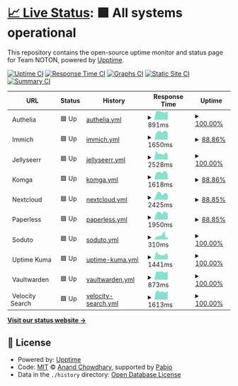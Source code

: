 # [📈 Live Status](https://uptime.thenoton.com): <!--live status--> **🟩 All systems operational**

This repository contains the open-source uptime monitor and status page for Team NOTON, powered by [Upptime](https://github.com/upptime/upptime).

[![Uptime CI](https://github.com/sannidhyaroy/uptime/workflows/Uptime%20CI/badge.svg)](https://github.com/sannidhyaroy/uptime/actions?query=workflow%3A%22Uptime+CI%22)
[![Response Time CI](https://github.com/sannidhyaroy/uptime/workflows/Response%20Time%20CI/badge.svg)](https://github.com/sannidhyaroy/uptime/actions?query=workflow%3A%22Response+Time+CI%22)
[![Graphs CI](https://github.com/sannidhyaroy/uptime/workflows/Graphs%20CI/badge.svg)](https://github.com/sannidhyaroy/uptime/actions?query=workflow%3A%22Graphs+CI%22)
[![Static Site CI](https://github.com/sannidhyaroy/uptime/workflows/Static%20Site%20CI/badge.svg)](https://github.com/sannidhyaroy/uptime/actions?query=workflow%3A%22Static+Site+CI%22)
[![Summary CI](https://github.com/sannidhyaroy/uptime/workflows/Summary%20CI/badge.svg)](https://github.com/sannidhyaroy/uptime/actions?query=workflow%3A%22Summary+CI%22)

<!--start: status pages-->
<!-- This summary is generated by Upptime (https://github.com/upptime/upptime) -->
<!-- Do not edit this manually, your changes will be overwritten -->
<!-- prettier-ignore -->
| URL | Status | History | Response Time | Uptime |
| --- | ------ | ------- | ------------- | ------ |
| <img alt="" src="https://icons.duckduckgo.com/ip3/null.ico" height="13"> Authelia | 🟩 Up | [authelia.yml](https://github.com/sannidhyaroy/Uptime-Ryuu/commits/HEAD/history/authelia.yml) | <details><summary><img alt="Response time graph" src="./graphs/authelia/response-time-week.png" height="20"> 891ms</summary><br><a href="https://uptime.thenoton.com/history/authelia"><img alt="Response time 891" src="https://img.shields.io/endpoint?url=https%3A%2F%2Fraw.githubusercontent.com%2Fsannidhyaroy%2FUptime-Ryuu%2FHEAD%2Fapi%2Fauthelia%2Fresponse-time.json"></a><br><a href="https://uptime.thenoton.com/history/authelia"><img alt="24-hour response time 898" src="https://img.shields.io/endpoint?url=https%3A%2F%2Fraw.githubusercontent.com%2Fsannidhyaroy%2FUptime-Ryuu%2FHEAD%2Fapi%2Fauthelia%2Fresponse-time-day.json"></a><br><a href="https://uptime.thenoton.com/history/authelia"><img alt="7-day response time 891" src="https://img.shields.io/endpoint?url=https%3A%2F%2Fraw.githubusercontent.com%2Fsannidhyaroy%2FUptime-Ryuu%2FHEAD%2Fapi%2Fauthelia%2Fresponse-time-week.json"></a><br><a href="https://uptime.thenoton.com/history/authelia"><img alt="30-day response time 939" src="https://img.shields.io/endpoint?url=https%3A%2F%2Fraw.githubusercontent.com%2Fsannidhyaroy%2FUptime-Ryuu%2FHEAD%2Fapi%2Fauthelia%2Fresponse-time-month.json"></a><br><a href="https://uptime.thenoton.com/history/authelia"><img alt="1-year response time 844" src="https://img.shields.io/endpoint?url=https%3A%2F%2Fraw.githubusercontent.com%2Fsannidhyaroy%2FUptime-Ryuu%2FHEAD%2Fapi%2Fauthelia%2Fresponse-time-year.json"></a></details> | <details><summary><a href="https://uptime.thenoton.com/history/authelia">100.00%</a></summary><a href="https://uptime.thenoton.com/history/authelia"><img alt="All-time uptime 99.99%" src="https://img.shields.io/endpoint?url=https%3A%2F%2Fraw.githubusercontent.com%2Fsannidhyaroy%2FUptime-Ryuu%2FHEAD%2Fapi%2Fauthelia%2Fuptime.json"></a><br><a href="https://uptime.thenoton.com/history/authelia"><img alt="24-hour uptime 100.00%" src="https://img.shields.io/endpoint?url=https%3A%2F%2Fraw.githubusercontent.com%2Fsannidhyaroy%2FUptime-Ryuu%2FHEAD%2Fapi%2Fauthelia%2Fuptime-day.json"></a><br><a href="https://uptime.thenoton.com/history/authelia"><img alt="7-day uptime 100.00%" src="https://img.shields.io/endpoint?url=https%3A%2F%2Fraw.githubusercontent.com%2Fsannidhyaroy%2FUptime-Ryuu%2FHEAD%2Fapi%2Fauthelia%2Fuptime-week.json"></a><br><a href="https://uptime.thenoton.com/history/authelia"><img alt="30-day uptime 99.95%" src="https://img.shields.io/endpoint?url=https%3A%2F%2Fraw.githubusercontent.com%2Fsannidhyaroy%2FUptime-Ryuu%2FHEAD%2Fapi%2Fauthelia%2Fuptime-month.json"></a><br><a href="https://uptime.thenoton.com/history/authelia"><img alt="1-year uptime 99.99%" src="https://img.shields.io/endpoint?url=https%3A%2F%2Fraw.githubusercontent.com%2Fsannidhyaroy%2FUptime-Ryuu%2FHEAD%2Fapi%2Fauthelia%2Fuptime-year.json"></a></details>
| <img alt="" src="https://icons.duckduckgo.com/ip3/null.ico" height="13"> Immich | 🟩 Up | [immich.yml](https://github.com/sannidhyaroy/Uptime-Ryuu/commits/HEAD/history/immich.yml) | <details><summary><img alt="Response time graph" src="./graphs/immich/response-time-week.png" height="20"> 1650ms</summary><br><a href="https://uptime.thenoton.com/history/immich"><img alt="Response time 1246" src="https://img.shields.io/endpoint?url=https%3A%2F%2Fraw.githubusercontent.com%2Fsannidhyaroy%2FUptime-Ryuu%2FHEAD%2Fapi%2Fimmich%2Fresponse-time.json"></a><br><a href="https://uptime.thenoton.com/history/immich"><img alt="24-hour response time 1809" src="https://img.shields.io/endpoint?url=https%3A%2F%2Fraw.githubusercontent.com%2Fsannidhyaroy%2FUptime-Ryuu%2FHEAD%2Fapi%2Fimmich%2Fresponse-time-day.json"></a><br><a href="https://uptime.thenoton.com/history/immich"><img alt="7-day response time 1650" src="https://img.shields.io/endpoint?url=https%3A%2F%2Fraw.githubusercontent.com%2Fsannidhyaroy%2FUptime-Ryuu%2FHEAD%2Fapi%2Fimmich%2Fresponse-time-week.json"></a><br><a href="https://uptime.thenoton.com/history/immich"><img alt="30-day response time 1698" src="https://img.shields.io/endpoint?url=https%3A%2F%2Fraw.githubusercontent.com%2Fsannidhyaroy%2FUptime-Ryuu%2FHEAD%2Fapi%2Fimmich%2Fresponse-time-month.json"></a><br><a href="https://uptime.thenoton.com/history/immich"><img alt="1-year response time 1311" src="https://img.shields.io/endpoint?url=https%3A%2F%2Fraw.githubusercontent.com%2Fsannidhyaroy%2FUptime-Ryuu%2FHEAD%2Fapi%2Fimmich%2Fresponse-time-year.json"></a></details> | <details><summary><a href="https://uptime.thenoton.com/history/immich">88.86%</a></summary><a href="https://uptime.thenoton.com/history/immich"><img alt="All-time uptime 95.10%" src="https://img.shields.io/endpoint?url=https%3A%2F%2Fraw.githubusercontent.com%2Fsannidhyaroy%2FUptime-Ryuu%2FHEAD%2Fapi%2Fimmich%2Fuptime.json"></a><br><a href="https://uptime.thenoton.com/history/immich"><img alt="24-hour uptime 100.00%" src="https://img.shields.io/endpoint?url=https%3A%2F%2Fraw.githubusercontent.com%2Fsannidhyaroy%2FUptime-Ryuu%2FHEAD%2Fapi%2Fimmich%2Fuptime-day.json"></a><br><a href="https://uptime.thenoton.com/history/immich"><img alt="7-day uptime 88.86%" src="https://img.shields.io/endpoint?url=https%3A%2F%2Fraw.githubusercontent.com%2Fsannidhyaroy%2FUptime-Ryuu%2FHEAD%2Fapi%2Fimmich%2Fuptime-week.json"></a><br><a href="https://uptime.thenoton.com/history/immich"><img alt="30-day uptime 61.01%" src="https://img.shields.io/endpoint?url=https%3A%2F%2Fraw.githubusercontent.com%2Fsannidhyaroy%2FUptime-Ryuu%2FHEAD%2Fapi%2Fimmich%2Fuptime-month.json"></a><br><a href="https://uptime.thenoton.com/history/immich"><img alt="1-year uptime 94.54%" src="https://img.shields.io/endpoint?url=https%3A%2F%2Fraw.githubusercontent.com%2Fsannidhyaroy%2FUptime-Ryuu%2FHEAD%2Fapi%2Fimmich%2Fuptime-year.json"></a></details>
| <img alt="" src="https://icons.duckduckgo.com/ip3/null.ico" height="13"> Jellyseerr | 🟩 Up | [jellyseerr.yml](https://github.com/sannidhyaroy/Uptime-Ryuu/commits/HEAD/history/jellyseerr.yml) | <details><summary><img alt="Response time graph" src="./graphs/jellyseerr/response-time-week.png" height="20"> 2528ms</summary><br><a href="https://uptime.thenoton.com/history/jellyseerr"><img alt="Response time 2730" src="https://img.shields.io/endpoint?url=https%3A%2F%2Fraw.githubusercontent.com%2Fsannidhyaroy%2FUptime-Ryuu%2FHEAD%2Fapi%2Fjellyseerr%2Fresponse-time.json"></a><br><a href="https://uptime.thenoton.com/history/jellyseerr"><img alt="24-hour response time 2776" src="https://img.shields.io/endpoint?url=https%3A%2F%2Fraw.githubusercontent.com%2Fsannidhyaroy%2FUptime-Ryuu%2FHEAD%2Fapi%2Fjellyseerr%2Fresponse-time-day.json"></a><br><a href="https://uptime.thenoton.com/history/jellyseerr"><img alt="7-day response time 2528" src="https://img.shields.io/endpoint?url=https%3A%2F%2Fraw.githubusercontent.com%2Fsannidhyaroy%2FUptime-Ryuu%2FHEAD%2Fapi%2Fjellyseerr%2Fresponse-time-week.json"></a><br><a href="https://uptime.thenoton.com/history/jellyseerr"><img alt="30-day response time 3117" src="https://img.shields.io/endpoint?url=https%3A%2F%2Fraw.githubusercontent.com%2Fsannidhyaroy%2FUptime-Ryuu%2FHEAD%2Fapi%2Fjellyseerr%2Fresponse-time-month.json"></a><br><a href="https://uptime.thenoton.com/history/jellyseerr"><img alt="1-year response time 2801" src="https://img.shields.io/endpoint?url=https%3A%2F%2Fraw.githubusercontent.com%2Fsannidhyaroy%2FUptime-Ryuu%2FHEAD%2Fapi%2Fjellyseerr%2Fresponse-time-year.json"></a></details> | <details><summary><a href="https://uptime.thenoton.com/history/jellyseerr">100.00%</a></summary><a href="https://uptime.thenoton.com/history/jellyseerr"><img alt="All-time uptime 99.99%" src="https://img.shields.io/endpoint?url=https%3A%2F%2Fraw.githubusercontent.com%2Fsannidhyaroy%2FUptime-Ryuu%2FHEAD%2Fapi%2Fjellyseerr%2Fuptime.json"></a><br><a href="https://uptime.thenoton.com/history/jellyseerr"><img alt="24-hour uptime 100.00%" src="https://img.shields.io/endpoint?url=https%3A%2F%2Fraw.githubusercontent.com%2Fsannidhyaroy%2FUptime-Ryuu%2FHEAD%2Fapi%2Fjellyseerr%2Fuptime-day.json"></a><br><a href="https://uptime.thenoton.com/history/jellyseerr"><img alt="7-day uptime 100.00%" src="https://img.shields.io/endpoint?url=https%3A%2F%2Fraw.githubusercontent.com%2Fsannidhyaroy%2FUptime-Ryuu%2FHEAD%2Fapi%2Fjellyseerr%2Fuptime-week.json"></a><br><a href="https://uptime.thenoton.com/history/jellyseerr"><img alt="30-day uptime 99.95%" src="https://img.shields.io/endpoint?url=https%3A%2F%2Fraw.githubusercontent.com%2Fsannidhyaroy%2FUptime-Ryuu%2FHEAD%2Fapi%2Fjellyseerr%2Fuptime-month.json"></a><br><a href="https://uptime.thenoton.com/history/jellyseerr"><img alt="1-year uptime 99.99%" src="https://img.shields.io/endpoint?url=https%3A%2F%2Fraw.githubusercontent.com%2Fsannidhyaroy%2FUptime-Ryuu%2FHEAD%2Fapi%2Fjellyseerr%2Fuptime-year.json"></a></details>
| <img alt="" src="https://icons.duckduckgo.com/ip3/null.ico" height="13"> Komga | 🟩 Up | [komga.yml](https://github.com/sannidhyaroy/Uptime-Ryuu/commits/HEAD/history/komga.yml) | <details><summary><img alt="Response time graph" src="./graphs/komga/response-time-week.png" height="20"> 1618ms</summary><br><a href="https://uptime.thenoton.com/history/komga"><img alt="Response time 992" src="https://img.shields.io/endpoint?url=https%3A%2F%2Fraw.githubusercontent.com%2Fsannidhyaroy%2FUptime-Ryuu%2FHEAD%2Fapi%2Fkomga%2Fresponse-time.json"></a><br><a href="https://uptime.thenoton.com/history/komga"><img alt="24-hour response time 1879" src="https://img.shields.io/endpoint?url=https%3A%2F%2Fraw.githubusercontent.com%2Fsannidhyaroy%2FUptime-Ryuu%2FHEAD%2Fapi%2Fkomga%2Fresponse-time-day.json"></a><br><a href="https://uptime.thenoton.com/history/komga"><img alt="7-day response time 1618" src="https://img.shields.io/endpoint?url=https%3A%2F%2Fraw.githubusercontent.com%2Fsannidhyaroy%2FUptime-Ryuu%2FHEAD%2Fapi%2Fkomga%2Fresponse-time-week.json"></a><br><a href="https://uptime.thenoton.com/history/komga"><img alt="30-day response time 1632" src="https://img.shields.io/endpoint?url=https%3A%2F%2Fraw.githubusercontent.com%2Fsannidhyaroy%2FUptime-Ryuu%2FHEAD%2Fapi%2Fkomga%2Fresponse-time-month.json"></a><br><a href="https://uptime.thenoton.com/history/komga"><img alt="1-year response time 989" src="https://img.shields.io/endpoint?url=https%3A%2F%2Fraw.githubusercontent.com%2Fsannidhyaroy%2FUptime-Ryuu%2FHEAD%2Fapi%2Fkomga%2Fresponse-time-year.json"></a></details> | <details><summary><a href="https://uptime.thenoton.com/history/komga">88.86%</a></summary><a href="https://uptime.thenoton.com/history/komga"><img alt="All-time uptime 95.31%" src="https://img.shields.io/endpoint?url=https%3A%2F%2Fraw.githubusercontent.com%2Fsannidhyaroy%2FUptime-Ryuu%2FHEAD%2Fapi%2Fkomga%2Fuptime.json"></a><br><a href="https://uptime.thenoton.com/history/komga"><img alt="24-hour uptime 100.00%" src="https://img.shields.io/endpoint?url=https%3A%2F%2Fraw.githubusercontent.com%2Fsannidhyaroy%2FUptime-Ryuu%2FHEAD%2Fapi%2Fkomga%2Fuptime-day.json"></a><br><a href="https://uptime.thenoton.com/history/komga"><img alt="7-day uptime 88.86%" src="https://img.shields.io/endpoint?url=https%3A%2F%2Fraw.githubusercontent.com%2Fsannidhyaroy%2FUptime-Ryuu%2FHEAD%2Fapi%2Fkomga%2Fuptime-week.json"></a><br><a href="https://uptime.thenoton.com/history/komga"><img alt="30-day uptime 61.02%" src="https://img.shields.io/endpoint?url=https%3A%2F%2Fraw.githubusercontent.com%2Fsannidhyaroy%2FUptime-Ryuu%2FHEAD%2Fapi%2Fkomga%2Fuptime-month.json"></a><br><a href="https://uptime.thenoton.com/history/komga"><img alt="1-year uptime 94.77%" src="https://img.shields.io/endpoint?url=https%3A%2F%2Fraw.githubusercontent.com%2Fsannidhyaroy%2FUptime-Ryuu%2FHEAD%2Fapi%2Fkomga%2Fuptime-year.json"></a></details>
| <img alt="" src="https://icons.duckduckgo.com/ip3/null.ico" height="13"> Nextcloud | 🟩 Up | [nextcloud.yml](https://github.com/sannidhyaroy/Uptime-Ryuu/commits/HEAD/history/nextcloud.yml) | <details><summary><img alt="Response time graph" src="./graphs/nextcloud/response-time-week.png" height="20"> 2425ms</summary><br><a href="https://uptime.thenoton.com/history/nextcloud"><img alt="Response time 1705" src="https://img.shields.io/endpoint?url=https%3A%2F%2Fraw.githubusercontent.com%2Fsannidhyaroy%2FUptime-Ryuu%2FHEAD%2Fapi%2Fnextcloud%2Fresponse-time.json"></a><br><a href="https://uptime.thenoton.com/history/nextcloud"><img alt="24-hour response time 2154" src="https://img.shields.io/endpoint?url=https%3A%2F%2Fraw.githubusercontent.com%2Fsannidhyaroy%2FUptime-Ryuu%2FHEAD%2Fapi%2Fnextcloud%2Fresponse-time-day.json"></a><br><a href="https://uptime.thenoton.com/history/nextcloud"><img alt="7-day response time 2425" src="https://img.shields.io/endpoint?url=https%3A%2F%2Fraw.githubusercontent.com%2Fsannidhyaroy%2FUptime-Ryuu%2FHEAD%2Fapi%2Fnextcloud%2Fresponse-time-week.json"></a><br><a href="https://uptime.thenoton.com/history/nextcloud"><img alt="30-day response time 2472" src="https://img.shields.io/endpoint?url=https%3A%2F%2Fraw.githubusercontent.com%2Fsannidhyaroy%2FUptime-Ryuu%2FHEAD%2Fapi%2Fnextcloud%2Fresponse-time-month.json"></a><br><a href="https://uptime.thenoton.com/history/nextcloud"><img alt="1-year response time 1678" src="https://img.shields.io/endpoint?url=https%3A%2F%2Fraw.githubusercontent.com%2Fsannidhyaroy%2FUptime-Ryuu%2FHEAD%2Fapi%2Fnextcloud%2Fresponse-time-year.json"></a></details> | <details><summary><a href="https://uptime.thenoton.com/history/nextcloud">88.85%</a></summary><a href="https://uptime.thenoton.com/history/nextcloud"><img alt="All-time uptime 92.53%" src="https://img.shields.io/endpoint?url=https%3A%2F%2Fraw.githubusercontent.com%2Fsannidhyaroy%2FUptime-Ryuu%2FHEAD%2Fapi%2Fnextcloud%2Fuptime.json"></a><br><a href="https://uptime.thenoton.com/history/nextcloud"><img alt="24-hour uptime 100.00%" src="https://img.shields.io/endpoint?url=https%3A%2F%2Fraw.githubusercontent.com%2Fsannidhyaroy%2FUptime-Ryuu%2FHEAD%2Fapi%2Fnextcloud%2Fuptime-day.json"></a><br><a href="https://uptime.thenoton.com/history/nextcloud"><img alt="7-day uptime 88.85%" src="https://img.shields.io/endpoint?url=https%3A%2F%2Fraw.githubusercontent.com%2Fsannidhyaroy%2FUptime-Ryuu%2FHEAD%2Fapi%2Fnextcloud%2Fuptime-week.json"></a><br><a href="https://uptime.thenoton.com/history/nextcloud"><img alt="30-day uptime 61.02%" src="https://img.shields.io/endpoint?url=https%3A%2F%2Fraw.githubusercontent.com%2Fsannidhyaroy%2FUptime-Ryuu%2FHEAD%2Fapi%2Fnextcloud%2Fuptime-month.json"></a><br><a href="https://uptime.thenoton.com/history/nextcloud"><img alt="1-year uptime 91.68%" src="https://img.shields.io/endpoint?url=https%3A%2F%2Fraw.githubusercontent.com%2Fsannidhyaroy%2FUptime-Ryuu%2FHEAD%2Fapi%2Fnextcloud%2Fuptime-year.json"></a></details>
| <img alt="" src="https://icons.duckduckgo.com/ip3/null.ico" height="13"> Paperless | 🟩 Up | [paperless.yml](https://github.com/sannidhyaroy/Uptime-Ryuu/commits/HEAD/history/paperless.yml) | <details><summary><img alt="Response time graph" src="./graphs/paperless/response-time-week.png" height="20"> 1950ms</summary><br><a href="https://uptime.thenoton.com/history/paperless"><img alt="Response time 1382" src="https://img.shields.io/endpoint?url=https%3A%2F%2Fraw.githubusercontent.com%2Fsannidhyaroy%2FUptime-Ryuu%2FHEAD%2Fapi%2Fpaperless%2Fresponse-time.json"></a><br><a href="https://uptime.thenoton.com/history/paperless"><img alt="24-hour response time 1786" src="https://img.shields.io/endpoint?url=https%3A%2F%2Fraw.githubusercontent.com%2Fsannidhyaroy%2FUptime-Ryuu%2FHEAD%2Fapi%2Fpaperless%2Fresponse-time-day.json"></a><br><a href="https://uptime.thenoton.com/history/paperless"><img alt="7-day response time 1950" src="https://img.shields.io/endpoint?url=https%3A%2F%2Fraw.githubusercontent.com%2Fsannidhyaroy%2FUptime-Ryuu%2FHEAD%2Fapi%2Fpaperless%2Fresponse-time-week.json"></a><br><a href="https://uptime.thenoton.com/history/paperless"><img alt="30-day response time 2229" src="https://img.shields.io/endpoint?url=https%3A%2F%2Fraw.githubusercontent.com%2Fsannidhyaroy%2FUptime-Ryuu%2FHEAD%2Fapi%2Fpaperless%2Fresponse-time-month.json"></a><br><a href="https://uptime.thenoton.com/history/paperless"><img alt="1-year response time 1436" src="https://img.shields.io/endpoint?url=https%3A%2F%2Fraw.githubusercontent.com%2Fsannidhyaroy%2FUptime-Ryuu%2FHEAD%2Fapi%2Fpaperless%2Fresponse-time-year.json"></a></details> | <details><summary><a href="https://uptime.thenoton.com/history/paperless">88.85%</a></summary><a href="https://uptime.thenoton.com/history/paperless"><img alt="All-time uptime 78.44%" src="https://img.shields.io/endpoint?url=https%3A%2F%2Fraw.githubusercontent.com%2Fsannidhyaroy%2FUptime-Ryuu%2FHEAD%2Fapi%2Fpaperless%2Fuptime.json"></a><br><a href="https://uptime.thenoton.com/history/paperless"><img alt="24-hour uptime 100.00%" src="https://img.shields.io/endpoint?url=https%3A%2F%2Fraw.githubusercontent.com%2Fsannidhyaroy%2FUptime-Ryuu%2FHEAD%2Fapi%2Fpaperless%2Fuptime-day.json"></a><br><a href="https://uptime.thenoton.com/history/paperless"><img alt="7-day uptime 88.85%" src="https://img.shields.io/endpoint?url=https%3A%2F%2Fraw.githubusercontent.com%2Fsannidhyaroy%2FUptime-Ryuu%2FHEAD%2Fapi%2Fpaperless%2Fuptime-week.json"></a><br><a href="https://uptime.thenoton.com/history/paperless"><img alt="30-day uptime 61.03%" src="https://img.shields.io/endpoint?url=https%3A%2F%2Fraw.githubusercontent.com%2Fsannidhyaroy%2FUptime-Ryuu%2FHEAD%2Fapi%2Fpaperless%2Fuptime-month.json"></a><br><a href="https://uptime.thenoton.com/history/paperless"><img alt="1-year uptime 78.37%" src="https://img.shields.io/endpoint?url=https%3A%2F%2Fraw.githubusercontent.com%2Fsannidhyaroy%2FUptime-Ryuu%2FHEAD%2Fapi%2Fpaperless%2Fuptime-year.json"></a></details>
| <img alt="" src="https://icons.duckduckgo.com/ip3/null.ico" height="13"> Soduto | 🟩 Up | [soduto.yml](https://github.com/sannidhyaroy/Uptime-Ryuu/commits/HEAD/history/soduto.yml) | <details><summary><img alt="Response time graph" src="./graphs/soduto/response-time-week.png" height="20"> 310ms</summary><br><a href="https://uptime.thenoton.com/history/soduto"><img alt="Response time 243" src="https://img.shields.io/endpoint?url=https%3A%2F%2Fraw.githubusercontent.com%2Fsannidhyaroy%2FUptime-Ryuu%2FHEAD%2Fapi%2Fsoduto%2Fresponse-time.json"></a><br><a href="https://uptime.thenoton.com/history/soduto"><img alt="24-hour response time 219" src="https://img.shields.io/endpoint?url=https%3A%2F%2Fraw.githubusercontent.com%2Fsannidhyaroy%2FUptime-Ryuu%2FHEAD%2Fapi%2Fsoduto%2Fresponse-time-day.json"></a><br><a href="https://uptime.thenoton.com/history/soduto"><img alt="7-day response time 310" src="https://img.shields.io/endpoint?url=https%3A%2F%2Fraw.githubusercontent.com%2Fsannidhyaroy%2FUptime-Ryuu%2FHEAD%2Fapi%2Fsoduto%2Fresponse-time-week.json"></a><br><a href="https://uptime.thenoton.com/history/soduto"><img alt="30-day response time 270" src="https://img.shields.io/endpoint?url=https%3A%2F%2Fraw.githubusercontent.com%2Fsannidhyaroy%2FUptime-Ryuu%2FHEAD%2Fapi%2Fsoduto%2Fresponse-time-month.json"></a><br><a href="https://uptime.thenoton.com/history/soduto"><img alt="1-year response time 245" src="https://img.shields.io/endpoint?url=https%3A%2F%2Fraw.githubusercontent.com%2Fsannidhyaroy%2FUptime-Ryuu%2FHEAD%2Fapi%2Fsoduto%2Fresponse-time-year.json"></a></details> | <details><summary><a href="https://uptime.thenoton.com/history/soduto">100.00%</a></summary><a href="https://uptime.thenoton.com/history/soduto"><img alt="All-time uptime 100.00%" src="https://img.shields.io/endpoint?url=https%3A%2F%2Fraw.githubusercontent.com%2Fsannidhyaroy%2FUptime-Ryuu%2FHEAD%2Fapi%2Fsoduto%2Fuptime.json"></a><br><a href="https://uptime.thenoton.com/history/soduto"><img alt="24-hour uptime 100.00%" src="https://img.shields.io/endpoint?url=https%3A%2F%2Fraw.githubusercontent.com%2Fsannidhyaroy%2FUptime-Ryuu%2FHEAD%2Fapi%2Fsoduto%2Fuptime-day.json"></a><br><a href="https://uptime.thenoton.com/history/soduto"><img alt="7-day uptime 100.00%" src="https://img.shields.io/endpoint?url=https%3A%2F%2Fraw.githubusercontent.com%2Fsannidhyaroy%2FUptime-Ryuu%2FHEAD%2Fapi%2Fsoduto%2Fuptime-week.json"></a><br><a href="https://uptime.thenoton.com/history/soduto"><img alt="30-day uptime 99.94%" src="https://img.shields.io/endpoint?url=https%3A%2F%2Fraw.githubusercontent.com%2Fsannidhyaroy%2FUptime-Ryuu%2FHEAD%2Fapi%2Fsoduto%2Fuptime-month.json"></a><br><a href="https://uptime.thenoton.com/history/soduto"><img alt="1-year uptime 99.99%" src="https://img.shields.io/endpoint?url=https%3A%2F%2Fraw.githubusercontent.com%2Fsannidhyaroy%2FUptime-Ryuu%2FHEAD%2Fapi%2Fsoduto%2Fuptime-year.json"></a></details>
| <img alt="" src="https://icons.duckduckgo.com/ip3/null.ico" height="13"> Uptime Kuma | 🟩 Up | [uptime-kuma.yml](https://github.com/sannidhyaroy/Uptime-Ryuu/commits/HEAD/history/uptime-kuma.yml) | <details><summary><img alt="Response time graph" src="./graphs/uptime-kuma/response-time-week.png" height="20"> 1441ms</summary><br><a href="https://uptime.thenoton.com/history/uptime-kuma"><img alt="Response time 1445" src="https://img.shields.io/endpoint?url=https%3A%2F%2Fraw.githubusercontent.com%2Fsannidhyaroy%2FUptime-Ryuu%2FHEAD%2Fapi%2Fuptime-kuma%2Fresponse-time.json"></a><br><a href="https://uptime.thenoton.com/history/uptime-kuma"><img alt="24-hour response time 1990" src="https://img.shields.io/endpoint?url=https%3A%2F%2Fraw.githubusercontent.com%2Fsannidhyaroy%2FUptime-Ryuu%2FHEAD%2Fapi%2Fuptime-kuma%2Fresponse-time-day.json"></a><br><a href="https://uptime.thenoton.com/history/uptime-kuma"><img alt="7-day response time 1441" src="https://img.shields.io/endpoint?url=https%3A%2F%2Fraw.githubusercontent.com%2Fsannidhyaroy%2FUptime-Ryuu%2FHEAD%2Fapi%2Fuptime-kuma%2Fresponse-time-week.json"></a><br><a href="https://uptime.thenoton.com/history/uptime-kuma"><img alt="30-day response time 1433" src="https://img.shields.io/endpoint?url=https%3A%2F%2Fraw.githubusercontent.com%2Fsannidhyaroy%2FUptime-Ryuu%2FHEAD%2Fapi%2Fuptime-kuma%2Fresponse-time-month.json"></a><br><a href="https://uptime.thenoton.com/history/uptime-kuma"><img alt="1-year response time 1445" src="https://img.shields.io/endpoint?url=https%3A%2F%2Fraw.githubusercontent.com%2Fsannidhyaroy%2FUptime-Ryuu%2FHEAD%2Fapi%2Fuptime-kuma%2Fresponse-time-year.json"></a></details> | <details><summary><a href="https://uptime.thenoton.com/history/uptime-kuma">100.00%</a></summary><a href="https://uptime.thenoton.com/history/uptime-kuma"><img alt="All-time uptime 99.88%" src="https://img.shields.io/endpoint?url=https%3A%2F%2Fraw.githubusercontent.com%2Fsannidhyaroy%2FUptime-Ryuu%2FHEAD%2Fapi%2Fuptime-kuma%2Fuptime.json"></a><br><a href="https://uptime.thenoton.com/history/uptime-kuma"><img alt="24-hour uptime 100.00%" src="https://img.shields.io/endpoint?url=https%3A%2F%2Fraw.githubusercontent.com%2Fsannidhyaroy%2FUptime-Ryuu%2FHEAD%2Fapi%2Fuptime-kuma%2Fuptime-day.json"></a><br><a href="https://uptime.thenoton.com/history/uptime-kuma"><img alt="7-day uptime 100.00%" src="https://img.shields.io/endpoint?url=https%3A%2F%2Fraw.githubusercontent.com%2Fsannidhyaroy%2FUptime-Ryuu%2FHEAD%2Fapi%2Fuptime-kuma%2Fuptime-week.json"></a><br><a href="https://uptime.thenoton.com/history/uptime-kuma"><img alt="30-day uptime 99.82%" src="https://img.shields.io/endpoint?url=https%3A%2F%2Fraw.githubusercontent.com%2Fsannidhyaroy%2FUptime-Ryuu%2FHEAD%2Fapi%2Fuptime-kuma%2Fuptime-month.json"></a><br><a href="https://uptime.thenoton.com/history/uptime-kuma"><img alt="1-year uptime 99.88%" src="https://img.shields.io/endpoint?url=https%3A%2F%2Fraw.githubusercontent.com%2Fsannidhyaroy%2FUptime-Ryuu%2FHEAD%2Fapi%2Fuptime-kuma%2Fuptime-year.json"></a></details>
| <img alt="" src="https://icons.duckduckgo.com/ip3/null.ico" height="13"> Vaultwarden | 🟩 Up | [vaultwarden.yml](https://github.com/sannidhyaroy/Uptime-Ryuu/commits/HEAD/history/vaultwarden.yml) | <details><summary><img alt="Response time graph" src="./graphs/vaultwarden/response-time-week.png" height="20"> 873ms</summary><br><a href="https://uptime.thenoton.com/history/vaultwarden"><img alt="Response time 873" src="https://img.shields.io/endpoint?url=https%3A%2F%2Fraw.githubusercontent.com%2Fsannidhyaroy%2FUptime-Ryuu%2FHEAD%2Fapi%2Fvaultwarden%2Fresponse-time.json"></a><br><a href="https://uptime.thenoton.com/history/vaultwarden"><img alt="24-hour response time 863" src="https://img.shields.io/endpoint?url=https%3A%2F%2Fraw.githubusercontent.com%2Fsannidhyaroy%2FUptime-Ryuu%2FHEAD%2Fapi%2Fvaultwarden%2Fresponse-time-day.json"></a><br><a href="https://uptime.thenoton.com/history/vaultwarden"><img alt="7-day response time 873" src="https://img.shields.io/endpoint?url=https%3A%2F%2Fraw.githubusercontent.com%2Fsannidhyaroy%2FUptime-Ryuu%2FHEAD%2Fapi%2Fvaultwarden%2Fresponse-time-week.json"></a><br><a href="https://uptime.thenoton.com/history/vaultwarden"><img alt="30-day response time 950" src="https://img.shields.io/endpoint?url=https%3A%2F%2Fraw.githubusercontent.com%2Fsannidhyaroy%2FUptime-Ryuu%2FHEAD%2Fapi%2Fvaultwarden%2Fresponse-time-month.json"></a><br><a href="https://uptime.thenoton.com/history/vaultwarden"><img alt="1-year response time 881" src="https://img.shields.io/endpoint?url=https%3A%2F%2Fraw.githubusercontent.com%2Fsannidhyaroy%2FUptime-Ryuu%2FHEAD%2Fapi%2Fvaultwarden%2Fresponse-time-year.json"></a></details> | <details><summary><a href="https://uptime.thenoton.com/history/vaultwarden">100.00%</a></summary><a href="https://uptime.thenoton.com/history/vaultwarden"><img alt="All-time uptime 99.98%" src="https://img.shields.io/endpoint?url=https%3A%2F%2Fraw.githubusercontent.com%2Fsannidhyaroy%2FUptime-Ryuu%2FHEAD%2Fapi%2Fvaultwarden%2Fuptime.json"></a><br><a href="https://uptime.thenoton.com/history/vaultwarden"><img alt="24-hour uptime 100.00%" src="https://img.shields.io/endpoint?url=https%3A%2F%2Fraw.githubusercontent.com%2Fsannidhyaroy%2FUptime-Ryuu%2FHEAD%2Fapi%2Fvaultwarden%2Fuptime-day.json"></a><br><a href="https://uptime.thenoton.com/history/vaultwarden"><img alt="7-day uptime 100.00%" src="https://img.shields.io/endpoint?url=https%3A%2F%2Fraw.githubusercontent.com%2Fsannidhyaroy%2FUptime-Ryuu%2FHEAD%2Fapi%2Fvaultwarden%2Fuptime-week.json"></a><br><a href="https://uptime.thenoton.com/history/vaultwarden"><img alt="30-day uptime 99.95%" src="https://img.shields.io/endpoint?url=https%3A%2F%2Fraw.githubusercontent.com%2Fsannidhyaroy%2FUptime-Ryuu%2FHEAD%2Fapi%2Fvaultwarden%2Fuptime-month.json"></a><br><a href="https://uptime.thenoton.com/history/vaultwarden"><img alt="1-year uptime 99.98%" src="https://img.shields.io/endpoint?url=https%3A%2F%2Fraw.githubusercontent.com%2Fsannidhyaroy%2FUptime-Ryuu%2FHEAD%2Fapi%2Fvaultwarden%2Fuptime-year.json"></a></details>
| <img alt="" src="https://icons.duckduckgo.com/ip3/null.ico" height="13"> Velocity Search | 🟩 Up | [velocity-search.yml](https://github.com/sannidhyaroy/Uptime-Ryuu/commits/HEAD/history/velocity-search.yml) | <details><summary><img alt="Response time graph" src="./graphs/velocity-search/response-time-week.png" height="20"> 1613ms</summary><br><a href="https://uptime.thenoton.com/history/velocity-search"><img alt="Response time 1559" src="https://img.shields.io/endpoint?url=https%3A%2F%2Fraw.githubusercontent.com%2Fsannidhyaroy%2FUptime-Ryuu%2FHEAD%2Fapi%2Fvelocity-search%2Fresponse-time.json"></a><br><a href="https://uptime.thenoton.com/history/velocity-search"><img alt="24-hour response time 1664" src="https://img.shields.io/endpoint?url=https%3A%2F%2Fraw.githubusercontent.com%2Fsannidhyaroy%2FUptime-Ryuu%2FHEAD%2Fapi%2Fvelocity-search%2Fresponse-time-day.json"></a><br><a href="https://uptime.thenoton.com/history/velocity-search"><img alt="7-day response time 1613" src="https://img.shields.io/endpoint?url=https%3A%2F%2Fraw.githubusercontent.com%2Fsannidhyaroy%2FUptime-Ryuu%2FHEAD%2Fapi%2Fvelocity-search%2Fresponse-time-week.json"></a><br><a href="https://uptime.thenoton.com/history/velocity-search"><img alt="30-day response time 1828" src="https://img.shields.io/endpoint?url=https%3A%2F%2Fraw.githubusercontent.com%2Fsannidhyaroy%2FUptime-Ryuu%2FHEAD%2Fapi%2Fvelocity-search%2Fresponse-time-month.json"></a><br><a href="https://uptime.thenoton.com/history/velocity-search"><img alt="1-year response time 1560" src="https://img.shields.io/endpoint?url=https%3A%2F%2Fraw.githubusercontent.com%2Fsannidhyaroy%2FUptime-Ryuu%2FHEAD%2Fapi%2Fvelocity-search%2Fresponse-time-year.json"></a></details> | <details><summary><a href="https://uptime.thenoton.com/history/velocity-search">100.00%</a></summary><a href="https://uptime.thenoton.com/history/velocity-search"><img alt="All-time uptime 99.99%" src="https://img.shields.io/endpoint?url=https%3A%2F%2Fraw.githubusercontent.com%2Fsannidhyaroy%2FUptime-Ryuu%2FHEAD%2Fapi%2Fvelocity-search%2Fuptime.json"></a><br><a href="https://uptime.thenoton.com/history/velocity-search"><img alt="24-hour uptime 100.00%" src="https://img.shields.io/endpoint?url=https%3A%2F%2Fraw.githubusercontent.com%2Fsannidhyaroy%2FUptime-Ryuu%2FHEAD%2Fapi%2Fvelocity-search%2Fuptime-day.json"></a><br><a href="https://uptime.thenoton.com/history/velocity-search"><img alt="7-day uptime 100.00%" src="https://img.shields.io/endpoint?url=https%3A%2F%2Fraw.githubusercontent.com%2Fsannidhyaroy%2FUptime-Ryuu%2FHEAD%2Fapi%2Fvelocity-search%2Fuptime-week.json"></a><br><a href="https://uptime.thenoton.com/history/velocity-search"><img alt="30-day uptime 99.95%" src="https://img.shields.io/endpoint?url=https%3A%2F%2Fraw.githubusercontent.com%2Fsannidhyaroy%2FUptime-Ryuu%2FHEAD%2Fapi%2Fvelocity-search%2Fuptime-month.json"></a><br><a href="https://uptime.thenoton.com/history/velocity-search"><img alt="1-year uptime 99.99%" src="https://img.shields.io/endpoint?url=https%3A%2F%2Fraw.githubusercontent.com%2Fsannidhyaroy%2FUptime-Ryuu%2FHEAD%2Fapi%2Fvelocity-search%2Fuptime-year.json"></a></details>

<!--end: status pages-->

[**Visit our status website →**](https://uptime.thenoton.com)

## 📄 License

- Powered by: [Upptime](https://github.com/upptime/upptime)
- Code: [MIT](./LICENSE) © [Anand Chowdhary](https://anandchowdhary.com), supported by [Pabio](https://pabio.com)
- Data in the `./history` directory: [Open Database License](https://opendatacommons.org/licenses/odbl/1-0/)
